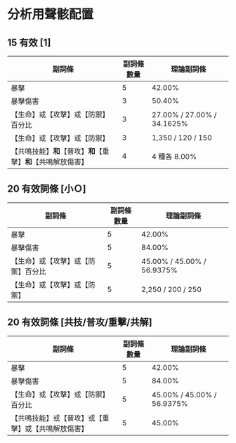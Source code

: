 # 分析用聲骸配置

## 15 有效 \[1\]

| 副詞條                                                         | 副詞條數量 | 理論副詞條                 |
| -------------------------------------------------------------- | ---------- | -------------------------- |
| 暴擊                                                           | 5          | 42.00%                     |
| 暴擊傷害                                                       | 3          | 50.40%                     |
| 【生命】或【攻擊】或【防禦】百分比                             | 3          | 27.00% / 27.00% / 34.1625% |
| 【生命】或【攻擊】或【防禦】                                   | 3          | 1,350 / 120 / 150          |
| 【共鳴技能】**和**【普攻】**和**【重擊】**和**【共鳴解放傷害】 | 4          | 4 種各 8.00%               |

## 20 有效詞條 \[小Ｏ\]

| 副詞條                             | 副詞條數量 | 理論副詞條                 |
| ---------------------------------- | ---------- | -------------------------- |
| 暴擊                               | 5          | 42.00%                     |
| 暴擊傷害                           | 5          | 84.00%                     |
| 【生命】或【攻擊】或【防禦】百分比 | 5          | 45.00% / 45.00% / 56.9375% |
| 【生命】或【攻擊】或【防禦】       | 5          | 2,250 / 200 / 250          |

## 20 有效詞條 \[共技/普攻/重擊/共解\]

| 副詞條                                             | 副詞條數量 | 理論副詞條                 |
| -------------------------------------------------- | ---------- | -------------------------- |
| 暴擊                                               | 5          | 42.00%                     |
| 暴擊傷害                                           | 5          | 84.00%                     |
| 【生命】或【攻擊】或【防禦】百分比                 | 5          | 45.00% / 45.00% / 56.9375% |
| 【共鳴技能】或【普攻】或【重擊】或【共鳴解放傷害】 | 5          | 45.00%                     |
